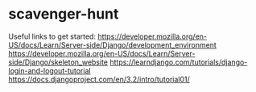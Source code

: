 # scavenger-hunt

Useful links to get started:
https://developer.mozilla.org/en-US/docs/Learn/Server-side/Django/development_environment
https://developer.mozilla.org/en-US/docs/Learn/Server-side/Django/skeleton_website
https://learndjango.com/tutorials/django-login-and-logout-tutorial
https://docs.djangoproject.com/en/3.2/intro/tutorial01/

